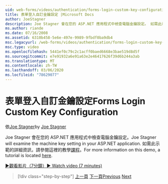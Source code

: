 ```yaml
---
uid: web-forms/videos/authentication/forms-login-custom-key-configuration
title: 表單登入自訂金鑰設定 |Microsoft Docs
author: JoeStagner
description: Joe Stagner 會在您的 ASP.NET 應用程式中檢查電腦金鑰設定。 如需此示範的詳細資訊，請參閱這裡的教學課程。
ms.author: riande
ms.date: 07/16/2008
ms.assetid: 6310b458-5e6e-497e-9989-9fbdf0ba9db4
msc.legacyurl: /web-forms/videos/authentication/forms-login-custom-key-configuration
msc.type: video
ms.openlocfilehash: 5441ef0c79c2c1acff0baed6668e3bae519d8d5f
ms.sourcegitcommit: e7e91932a6e91a63e2e46417626f39d6b244a3ab
ms.translationtype: MT
ms.contentlocale: zh-TW
ms.lasthandoff: 03/06/2020
ms.locfileid: "78629077"
---
```

# <a name="forms-login-custom-key-configuration"></a><span data-ttu-id="f0b8f-104">表單登入自訂金鑰設定</span><span class="sxs-lookup"><span data-stu-id="f0b8f-104">Forms Login Custom Key Configuration</span></span>

<span data-ttu-id="f0b8f-105">依[Joe Stagner](https://github.com/JoeStagner)</span><span class="sxs-lookup"><span data-stu-id="f0b8f-105">by [Joe Stagner](https://github.com/JoeStagner)</span></span>

<span data-ttu-id="f0b8f-106">Joe Stagner 會在您的 ASP.NET 應用程式中檢查電腦金鑰設定。</span><span class="sxs-lookup"><span data-stu-id="f0b8f-106">Joe Stagner will examine the machine key setting in your ASP.NET application.</span></span> <span data-ttu-id="f0b8f-107">如需此示範的詳細資訊，請參閱這裡的教學[課程](../../overview/older-versions-security/introduction/forms-authentication-configuration-and-advanced-topics-vb.md)。</span><span class="sxs-lookup"><span data-stu-id="f0b8f-107">For more information on this demo, a tutorial is located [here](../../overview/older-versions-security/introduction/forms-authentication-configuration-and-advanced-topics-vb.md).</span></span>

[<span data-ttu-id="f0b8f-108">&#9654;觀看影片（7分鐘）</span><span class="sxs-lookup"><span data-stu-id="f0b8f-108">&#9654; Watch video (7 minutes)</span></span>](https://channel9.msdn.com/Blogs/ASP-NET-Site-Videos/forms-login-custom-key-configuration)

> [!div class="step-by-step"]
> <span data-ttu-id="f0b8f-109">[上一頁](asp-forms-login-relocation.md)
> [下一頁](add-custom-data-to-the-authentication-method.md)</span><span class="sxs-lookup"><span data-stu-id="f0b8f-109">[Previous](asp-forms-login-relocation.md)
[Next](add-custom-data-to-the-authentication-method.md)</span></span>
